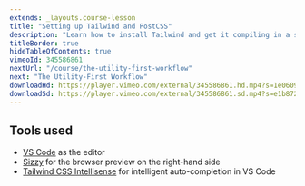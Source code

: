 ```yaml
---
extends: _layouts.course-lesson
title: "Setting up Tailwind and PostCSS"
description: "Learn how to install Tailwind and get it compiling in a simple HTML project."
titleBorder: true
hideTableOfContents: true
vimeoId: 345586861
nextUrl: "/course/the-utility-first-workflow"
next: "The Utility-First Workflow"
downloadHd: https://player.vimeo.com/external/345586861.hd.mp4?s=1e060950c9a5ec015ddb76acb9147cee54e72816&profile_id=175&download=1
downloadSd: https://player.vimeo.com/external/345586861.sd.mp4?s=e1b8725aeaba9b085b2ec68aaefe1db51d85c322&profile_id=165&download=1
---
```


## Tools used

- [VS Code](https://code.visualstudio.com/) as the editor
- [Sizzy](https://adamwathan.me/sizzy) for the browser preview on the right-hand side
- [Tailwind CSS Intellisense](https://marketplace.visualstudio.com/items?itemName=bradlc.vscode-tailwindcss) for intelligent auto-completion in VS Code
